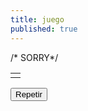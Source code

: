 ```yaml
---
title: juego
published: true
---
```


<html>
<head>
<meta name="viewport" content="initial-scale=1">
</head>
<body onload="startGame()">

<table class="egt" >
<style>
canvas {
    border:1px solid #d3d3d3; /*  Peter Garcia */
    background-color: #f1f1f1;
}
    html { overflow-y:hidden; }

</style>
  <tr>
    <td>
        <script>
              document.write('instrucción del juego'+"<br>");
              document.write('precione tecla de direccion arriba ↑'+"<br>");
              document.write('precione tecla de direccion izquierda ← '+"<br>");/*  Peter Garcia */
              document.write('precione tecla de direccion derecha →'+"<br>");
              document.write('precione tecla de direccion abajo ↓ ');
             
var myGamePiece;
var myBackground;
var myObstacles = [];
var myObstacleup;
var myObstacledown;/*  Peter Garcia */
var myObstaclexi;
var myObstaclexf;
var myScore;
var tiempo = 0;


function startGame() {
    myGamePiece = new component(30, 30, "", 10, 120, "image");
    myBackground = new component(656, 270, "citymarket.jpg", 0, 0, "image");
    myScore = new component("30px", "Consolas", "black", 280, 40, "text");
    myObstacleup  = new component(480, 10, "green", 0, 0);/*  Peter Garcia */
    myObstacledown  = new component(480, 270, "green",0, 260); 
    myObstaclexi  = new component(9, 258, "green", 0, 10);
    myObstaclexf  = new component(9, 258, "green", 478, 10);
    /* ancho, largo ,color , x, y */   

    myGameArea.start();
    
}
/*  Peter Garcia */
var myGameArea = {
    canvas : document.createElement("canvas"),
    start : function() {
        this.canvas.width = 480;
        this.canvas.height = 270;
        this.context = this.canvas.getContext("2d");/*  Peter Garcia */
        document.body.insertBefore(this.canvas, document.body.childNodes[0]);
        this.frameNo = 0;
        this.interval = setInterval(updateGameArea, 20);
        window.addEventListener('keydown', function (e) {
            myGameArea.keys = (myGameArea.keys || []);
            myGameArea.keys[e.keyCode] = (e.type == "keydown");
        })
        window.addEventListener('keyup', function (e) {
            myGameArea.keys[e.keyCode] = (e.type == "keydown");            
        })
    }, 
    clear : function(){
        this.context.clearRect(0, 0, this.canvas.width, this.canvas.height);
    },
    stop : function() {
        clearInterval(this.interval);/*  Peter Garcia */
    }
}

function component(width, height, color, x, y,type) {

   // this.gamearea = myGameArea;
       this.type = type; /*  Peter Garcia */
    if (type == "image") {
        this.image = new Image();
        this.image.src = color;
    }
    this.width = width;
    this.height = height;
    this.speedX = 0;
    this.speedY = 0;    
    this.x = x;
    this.y = y;    
    // movimiento del juego

    this.update = function() {/*  Peter Garcia */
        ctx = myGameArea.context;


        if (type == "image") {
            ctx.drawImage(this.image, 
                this.x, 
                this.y,
                this.width, this.height);
        } else {/*  Peter Garcia */
            ctx.fillStyle = color;
            ctx.fillRect(this.x, this.y, this.width, this.height);
        }
        //////////// add score
        if (this.type == "text") {/*  Peter Garcia */
            ctx.font = this.width + " " + this.height;
            ctx.fillStyle = color;
            ctx.fillText(this.text, this.x, this.y);
        } else {
            ctx.fillStyle = color;/*  Peter Garcia *//*  Peter Garcia *//*  Peter Garcia */
            ctx.fillRect(this.x, this.y, this.width, this.height);
        }/*  Peter Garcia *//*  Peter Garcia */
    }
    this.newPos = function() {
        this.x += this.speedX;/*  Peter Garcia */
        this.y += this.speedY;        
    }    
    // movimiento 
    this.crashWith = function(otherobj) {
        var myleft = this.x;
        var myright = this.x + (this.width);
        var mytop = this.y;
        var mybottom = this.y + (this.height);
        var otherleft = otherobj.x;
        var otherright = otherobj.x + (otherobj.width);
        var othertop = otherobj.y;
        var otherbottom = otherobj.y + (otherobj.height);
        var crash = true;
        if ((mybottom < othertop) || (mytop > otherbottom) || (myright < otherleft) || (myleft > otherright)) {
            crash = false;
        }
        return crash;
    } // fin movimiento
}
function everyinterval(n) {
    if ((myGameArea.frameNo / n) % 1 == 0) {return true;}
    return false;
}

function clearmove() {
    myGamePiece.image.src = "smiley.gif";
    myGamePiece.speedX = 0; 
    myGamePiece.speedY = 0; 
}
function updateGameArea() {

    myGameArea.clear();
/*  Peter Garcia */
    var x, height, gap, minHeight, maxHeight, minGap, maxGap;
    for (i = 0; i < myObstacles.length; i += 1) {
        if (myGamePiece.crashWith(myObstacles[i])) {  
        return;

            //myGameArea.stop();
        }      
    }
// inicio obtaculos
        myGameArea.frameNo += 1;
        if (myGameArea.frameNo == 1 || everyinterval(150)) {
        x = myGameArea.canvas.width;/*  Peter Garcia *//*  Peter Garcia *//*  Peter Garcia */
        minHeight = 20;
        maxHeight = 200;
        height = Math.floor(Math.random()*(maxHeight-minHeight+1)+minHeight);
        minGap = 50;
        maxGap = 200;/*  Peter Garcia *//*  Peter Garcia */
        gap = Math.floor(Math.random()*(maxGap-minGap+1)+minGap); // barras/*  Peter Garcia */
        myObstacles.push(new component(10, height, "green", x, 9));
        myObstacles.push(new component(480, 10, "green", 0, 0)); // agregado arriba
        myObstacles.push(new component(480, 270, "green",0, 260)); // agregado abajo
        myObstacles.push(new component(9, 258, "green", 0, 10)); // agregado atras
      //  myObstacles.push(new component(9, 258, "green", 478, 10)); //agregado adelante
        myObstacles.push(new component(10, x - height - gap, "green", x, height + gap));
    }
    for (i = 0; i < myObstacles.length; i += 1) {
              tiempo = tiempo + myGameArea.frameNo ;
        if (myGameArea.frameNo < 500){
                myObstacles[i].x += -1;  // velocidad del 
        }else{
            if (myGameArea.frameNo < 1000){

                myObstacles[i].x += -1.5;  // velocidad del 
                }else{
                     if (myGameArea.frameNo < 1500){
                        myObstacles[i].x += -2;

                     }else{/*  Peter Garcia */
                        if (myGameArea.frameNo < 1500) {
                             myObstacles[i].x += -2.5;/*  Peter Garcia */
                        }else{/*  Peter Garcia */
                            if (myGameArea.frameNo < 1500) {
                             myObstacles[i].x += -3;
                            }
                            else{
                             myObstacles[i].x += -3.5;  
                            }
                        }
                     }

                }   
        }
        myObstacleup.x -= 0; 
        myObstacledown.x -= 0;
        myObstaclexi.x -= 0;   
        myObstaclexf.x -= 0;   
        myObstacleup.update();
        myObstacledown.update();
        myObstaclexi.update();/*  Peter Garcia */
        myObstaclexf.update();
        myObstacles[i].update();
        //document.write("<br>"+myObstacles.length);
        //document.write("<br>"+tiempo);/*  Peter Garcia */
    }
// fin obstaculos
    myGamePiece.speedX = 0;
    myGamePiece.speedY = 0;
    if (myGameArea.keys && myGameArea.keys[37]) {myGamePiece.speedX = -1; 
       // myGamePiece.image.src = "angry.gif";
    }
    if (myGameArea.keys && myGameArea.keys[39]) {myGamePiece.speedX = 1; 
       // myGamePiece.image.src = "angry.gif";
    }
    if (myGameArea.keys&& myGameArea.keys[38]) {myGamePiece.speedY = -1; 
       // myGamePiece.image.src = "angry.gif";
    }/*  Peter Garcia */
    if (myGameArea.keys && myGameArea.keys[40]) {myGamePiece.speedY = 1; 
        //myGamePiece.image.src = "angry.gif";
    }
    myScore.text="SCORE: " + myGameArea.frameNo;
    myScore.update();
    myGamePiece.newPos();    /*  Peter Garcia */
    myGamePiece.update();/*  Peter Garcia */
}
</script>
    </td>
  </tr>     /*  SORRY*/
</table>
<form method="get" action="https://thepetergarcia.com/home/juego">
<input type="submit" value="Repetir" />
</body>
</html>